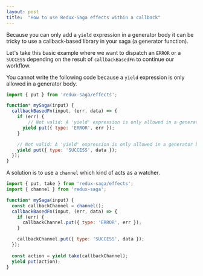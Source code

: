 ```yaml
---
layout: post
title:  "How to use Redux-Saga effects within a callback"
---
```

Because you can only add a `yield` expression in a generator body it can be tricky to use a callback-based library in your saga (a generator function).
<!--more-->
Let's take this basic example where we want to dispatch an `ERROR` or a `SUCCESS` depending on the result of `callbackBasedFn` to continue our workflow.

You cannot write the following code because a `yield` expression is only allowed in a generator body.


```js
import { put } from 'redux-saga/effects';

function* mySaga(input) {
  callbackBasedFn(input, (err, data) => {
    if (err) {
    	// Not valid: A 'yield' expression is only allowed in a generator body.
      yield put({ type: 'ERROR', err });
    }

	// Not valid: A 'yield' expression is only allowed in a generator body.
    yield put({ type: 'SUCCESS', data });
  });
}
```

A solution is to use a `channel` which kind of acts as a watcher.

```js
import { put, take } from 'redux-saga/effects';
import { channel } from 'redux-saga';

function* mySaga(input) {
  const callbackChannel = channel();
  callbackBasedFn(input, (err, data) => {
    if (err) {
      callbackChannel.put({ type: 'ERROR', err });
    }

    callbackChannel.put({ type: 'SUCCESS', data });
  });
  
  const action = yield take(callbackChannel);
  yield put(action);
}
```
